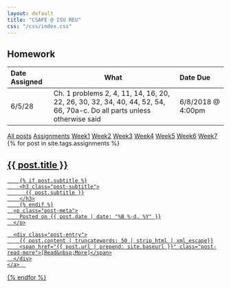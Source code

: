 ```yaml
---
layout: default
title: "CSAFE @ ISU REU"
css: "/css/index.css"
---
```


## Homework 

Date Assigned | What | Date Due 
:-------------|------|:--------
6/5/28        | Ch. 1 problems 2, 4, 11, 14, 16, 20, 22, 26, 30, 32, 34, 40, 44, 52, 54, 66, 70a-c. Do all parts unless otherwise said | 6/8/2018 @ 4:00pm





<div class="list-filters">
  <a href="/reu17" class="list-filter">All posts</a>
  <a href="/reu17/assignments" class="list-filter filter-selected">Assignments</a>
  <a href="/reu17/week1" class="list-filter">Week1</a>
  <a href="/reu17/week2" class="list-filter">Week2</a>
  <a href="/reu17/week3" class="list-filter">Week3</a>
  <a href="/reu17/week4" class="list-filter">Week4</a>
  <a href="/reu17/week5" class="list-filter">Week5</a>
  <a href="/reu17/week6" class="list-filter">Week6</a>
  <a href="/reu17/week7" class="list-filter">Week7</a>
</div>

<div class="posts-list">
  {% for post in site.tags.assignments %}
  <article>
    <a class="post-preview" href="{{ post.url | prepend: site.baseurl }}">
	    <h2 class="post-title">{{ post.title }}</h2>
	
	    {% if post.subtitle %}
	    <h3 class="post-subtitle">
	      {{ post.subtitle }}
	    </h3>
	    {% endif %}
      <p class="post-meta">
        Posted on {{ post.date | date: "%B %-d, %Y" }}
      </p>

      <div class="post-entry">
        {{ post.content | truncatewords: 50 | strip_html | xml_escape}}
        <span href="{{ post.url | prepend: site.baseurl }}" class="post-read-more">[Read&nbsp;More]</span>
      </div>
    </a>  
   </article>
  {% endfor %}
</div>